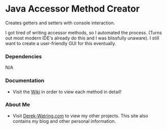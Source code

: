 # Java Accessor Method Creator
Creates getters and setters with console interaction.

I got tired of writing accessor methods, so I automated the process. (Turns out most modern IDE's already do this and I was blissfully unaware). I still want to create a user-friendly GUI for this eventually.

### Dependencies
N/A

### Documentation
* Visit the [Wiki](https://github.com/dwatring/Java-Accessor-Method-Creator/wiki) in order to view each method in detail! 

### About Me
* Visit [Derek-Watring.com](http://Derek-Watring.com/) to view my other projects. This site also contains my blog and other personal information.
